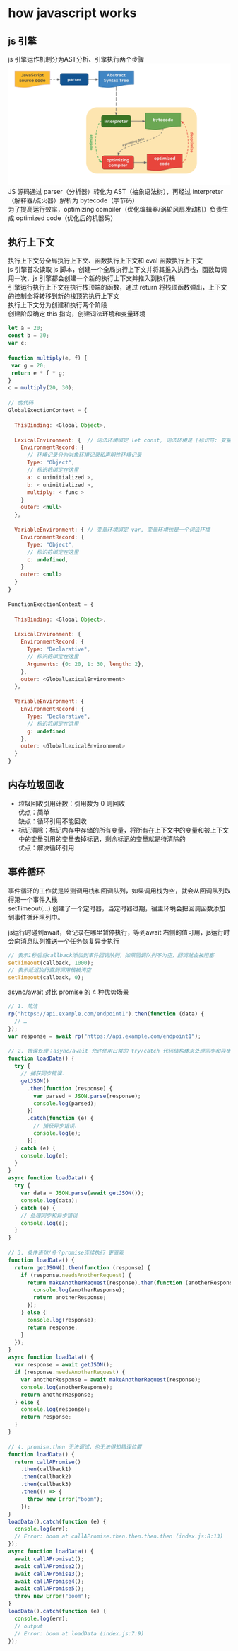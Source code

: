 # how javascript works

## js 引擎

js 引擎运作机制分为AST分析、引擎执行两个步骤  
![js引擎运行](../assets/js-engine.png)
JS 源码通过 parser（分析器）转化为 AST（抽象语法树），再经过 interpreter（解释器/点火器）解析为 bytecode（字节码）  
为了提高运行效率，optimizing compiler（优化编辑器/涡轮风扇发动机）负责生成 optimized code（优化后的机器码）  

## 执行上下文

执行上下文分全局执行上下文、函数执行上下文和 eval 函数执行上下文  
js 引擎首次读取 js 脚本，创建一个全局执行上下文并将其推入执行栈，函数每调用一次，js 引擎都会创建一个新的执行上下文并推入到执行栈  
引擎运行执行上下文在执行栈顶端的函数，通过 return 将栈顶函数弹出，上下文的控制全将转移到新的栈顶的执行上下文  
执行上下文分为创建和执行两个阶段  
创建阶段确定 this 指向，创建词法环境和变量环境

```js
let a = 20;
const b = 30;
var c;

function multiply(e, f) {
 var g = 20;
 return e * f * g;
}
c = multiply(20, 30);

// 伪代码
GlobalExectionContext = {

  ThisBinding: <Global Object>,

  LexicalEnvironment: {  // 词法环境绑定 let const, 词法环境是 [标识符: 变量] 映射的结构
    EnvironmentRecord: {
      // 环境记录分为对象环境记录和声明性环境记录
      Type: "Object",
      // 标识符绑定在这里
      a: < uninitialized >,
      b: < uninitialized >,
      multiply: < func >
    }
    outer: <null>
  },

  VariableEnvironment: { // 变量环境绑定 var, 变量环境也是一个词法环境
    EnvironmentRecord: {
      Type: "Object",
      // 标识符绑定在这里
      c: undefined,
    }
    outer: <null>
  }
}

FunctionExectionContext = {

  ThisBinding: <Global Object>,

  LexicalEnvironment: {
    EnvironmentRecord: {
      Type: "Declarative",
      // 标识符绑定在这里
      Arguments: {0: 20, 1: 30, length: 2},
    },
    outer: <GlobalLexicalEnvironment>
  },

  VariableEnvironment: {
    EnvironmentRecord: {
      Type: "Declarative",
      // 标识符绑定在这里
      g: undefined
    },
    outer: <GlobalLexicalEnvironment>
  }
}

```

## 内存垃圾回收

- 垃圾回收引用计数：引用数为 0 则回收  
  优点：简单  
  缺点：循环引用不能回收
- 标记清除：标记内存中存储的所有变量，将所有在上下文中的变量和被上下文中的变量引用的变量去掉标记，剩余标记的变量就是待清除的  
  优点：解决循环引用

## 事件循环

事件循环的工作就是监测调用栈和回调队列，如果调用栈为空，就会从回调队列取得第一个事件入栈  
setTimeout(...) 创建了一个定时器，当定时器过期，宿主环境会把回调函数添加到事件循环队列中。

js运行时碰到await，会记录在哪里暂停执行，等到await 右侧的值可用，js运行时会向消息队列推送一个任务恢复异步执行  

```js
// 表示1秒后将callback添加到事件回调队列，如果回调队列不为空，回调就会被阻塞
setTimeout(callback, 1000);
// 表示延迟执行直到调用栈被清空
setTimeout(callback, 0);
```

async/await 对比 promise 的 4 种优势场景

```js
// 1. 简洁
rp("https://api.example.com/endpoint1").then(function (data) {
  // …
});
var response = await rp("https://api.example.com/endpoint1");

// 2. 错误处理：async/await 允许使用日常的 try/catch 代码结构体来处理同步和异步错误
function loadData() {
  try {
    // 捕获同步错误.
    getJSON()
      .then(function (response) {
        var parsed = JSON.parse(response);
        console.log(parsed);
      })
      .catch(function (e) {
        // 捕获异步错误.
        console.log(e);
      });
  } catch (e) {
    console.log(e);
  }
}
async function loadData() {
  try {
    var data = JSON.parse(await getJSON());
    console.log(data);
  } catch (e) {
    // 处理同步和异步错误
    console.log(e);
  }
}

// 3. 条件语句/多个promise连续执行 更直观
function loadData() {
  return getJSON().then(function (response) {
    if (response.needsAnotherRequest) {
      return makeAnotherRequest(response).then(function (anotherResponse) {
        console.log(anotherResponse);
        return anotherResponse;
      });
    } else {
      console.log(response);
      return response;
    }
  });
}
async function loadData() {
  var response = await getJSON();
  if (response.needsAnotherRequest) {
    var anotherResponse = await makeAnotherRequest(response);
    console.log(anotherResponse);
    return anotherResponse;
  } else {
    console.log(response);
    return response;
  }
}

// 4. promise.then 无法调试，也无法得知错误位置
function loadData() {
  return callAPromise()
    .then(callback1)
    .then(callback2)
    .then(callback3)
    .then(() => {
      throw new Error("boom");
    });
}
loadData().catch(function (e) {
  console.log(err);
  // Error: boom at callAPromise.then.then.then.then (index.js:8:13)
});
async function loadData() {
  await callAPromise1();
  await callAPromise2();
  await callAPromise3();
  await callAPromise4();
  await callAPromise5();
  throw new Error("boom");
}
loadData().catch(function (e) {
  console.log(err);
  // output
  // Error: boom at loadData (index.js:7:9)
});
```
